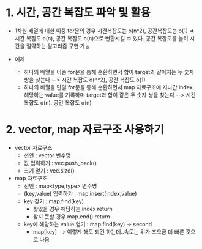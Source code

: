 # 1. 시간, 공간 복잡도 파악 및 활용
- 1차원 배열에 대한 이중 for문의 경우 시간복잡도는 o(n^2), 공간복잡도는 o(1)
  => 시간 복잡도 o(n), 공간 복잡도 o(n)으로 변환시킬 수 있다. 공간 복잡도를 늘려 시간을 절약하는 알고리즘 구현 가능

- 예제
  - 하나의 배열을 이중 for문을 통해 순환하면서 합이 target과 같아지는 두 숫자 쌍을 찾는다 --> 시간 복잡도 o(n^2), 공간 복잡도 o(1)
  - 하나의 배열을 단일 for문을 통해 순환하면서 map 자료구조에 지나간 index, 해당하는 value를 기록하며 target과 합이 같은 두 숫자 쌍을 찾는다 --> 시간 복잡도 o(n), 공간 복잡도 o(n)

# 2. vector, map 자료구조 사용하기
- vector 자료구조
  - 선언 : vector<type> 변수명
  - 값 입력하기 : vec.push_back()
  - 크기 얻기 : vec.size()
- map 자료구조
  - 선언 : map<type,type> 변수명
  - (key,value) 입력하기 : map.insert(index,value)
  - key 찾기 : map.find(key)
    - 찾았을 경우 해당하는 index return
    - 찾지 못할 경우 map.end() return
  - key에 해당하는 value 얻기 : map.find(key) -> second
    - map[key] --> 이렇게 해도 되긴 하는데..속도는 위가 조오금 더 빠른 것으로 나옴
